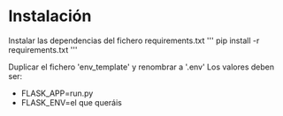 # Instalación

Instalar las dependencias del fichero requirements.txt
'''
pip install -r requirements.txt
'''

Duplicar el fichero 'env_template' y renombrar a '.env'
Los valores deben ser:
- FLASK_APP=run.py
- FLASK_ENV=el que queráis